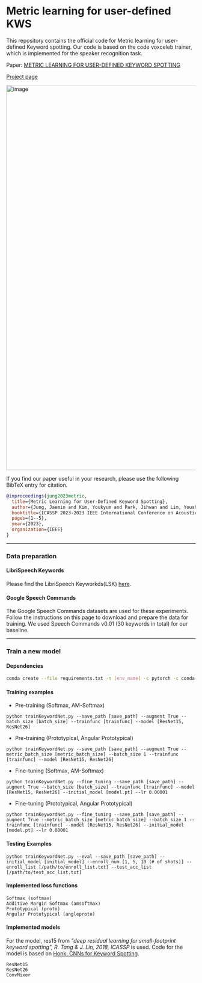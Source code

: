# Metric learning for user-defined KWS
This repository contains the official code for Metric learning for user-defined Keyword spotting. Our code is based on the code voxceleb trainer, which is implemented for the speaker recognition task.

Paper: [METRIC LEARNING FOR USER-DEFINED KEYWORD SPOTTING](https://arxiv.org/pdf/2211.00439.pdf)

[Project page](https://mm.kaist.ac.kr/projects/kws/)

<img width="1024" alt="image" src="https://github.com/kaistmm/Metric-UD-KWS/assets/71073008/8c798afe-8641-48eb-a5e2-33f261e2993f">

If you find our paper useful in your research, please use the following BibTeX entry for citation.
```BibTeX
@inproceedings{jung2023metric,
  title={Metric Learning for User-Defined Keyword Spotting},
  author={Jung, Jaemin and Kim, Youkyum and Park, Jihwan and Lim, Youshin and Kim, Byeong-Yeol and Jang, Youngjoon and Chung, Joon Son},
  booktitle={ICASSP 2023-2023 IEEE International Conference on Acoustics, Speech and Signal Processing (ICASSP)},
  pages={1--5},
  year={2023},
  organization={IEEE}
}
```

---
### Data preparation
#### LibriSpeech Keywords
Please find the LibriSpeech Keyworkds(LSK) [here]().
#### Google Speech Commands
The Google Speech Commands datasets are used for these experiments. Follow the instructions on this page to download and prepare the data for training. We used Speech Commands v0.01 (30 keywords in total) for our baseline.

---
### Train a new model
#### Dependencies
```sh
conda create --file requirements.txt -n [env_name] -c pytorch -c conda-forge
```

#### Training examples
- Pre-training (Softmax, AM-Softmax)
```
python trainKeywordNet.py --save_path [save_path] --augment True --batch_size [batch_size] --trainfunc [trainfunc] --model [ResNet15, ResNet26]
```
- Pre-training (Prototypical, Angular Prototypical)
```
python trainKeywordNet.py --save_path [save_path] --augment True --metric_batch_size [metric_batch_size] --batch_size 1 --trainfunc [trainfunc] --model [ResNet15, ResNet26]
```

- Fine-tuning (Softmax, AM-Softmax)
```
python trainKeywordNet.py --fine_tuning --save_path [save_path] --augment True --batch_size [batch_size] --trainfunc [trainfunc] --model [ResNet15, ResNet26] --initial_model [model.pt] --lr 0.00001
```
- Fine-tuning (Prototypical, Angular Prototypical)
```
python trainKeywordNet.py --fine_tuning --save_path [save_path] --augment True --metric_batch_size [metric_batch_size] --batch_size 1 --trainfunc [trainfunc] --model [ResNet15, ResNet26] --initial_model [model.pt] --lr 0.00001
```
#### Testing Examples
```
python trainKeywordNet.py --eval --save_path [save_path] --initial_model [initial_model] --enroll_num [1, 5, 10 (# of shots)] --enroll_list [/path/to/enroll_list.txt] --test_acc_list [/path/to/test_acc_list.txt]
```

#### Implemented loss functions
```
Softmax (softmax)
Additive Margin Softmax (amsoftmax)
Prototypical (proto)
Angular Prototypical (angleproto)
```

#### Implemented models
For the model, res15 from *"deep residual learning for small-footprint keyword spotting", R. Tang & J. Lin, 2018, ICASSP* is used. Code for the model is based on [Honk: CNNs for Keyword Spotting](https://github.com/castorini/honk).
```
ResNet15
ResNet26
ConvMixer
```
